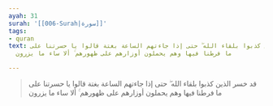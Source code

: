 ```yaml
---
ayah: 31
surah: '[[006-Surah|سورة]]'
tags:
- quran
text: قد خسر الذين كذبوا بلقاء الله ۖ حتى إذا جاءتهم الساعة بغتة قالوا يا حسرتنا على
  ما فرطنا فيها وهم يحملون أوزارهم على ظهورهم ۚ ألا ساء ما يزرون

---
```

> قد خسر الذين كذبوا بلقاء الله ۖ حتى إذا جاءتهم الساعة بغتة قالوا يا حسرتنا على ما فرطنا فيها وهم يحملون أوزارهم على ظهورهم ۚ ألا ساء ما يزرون
